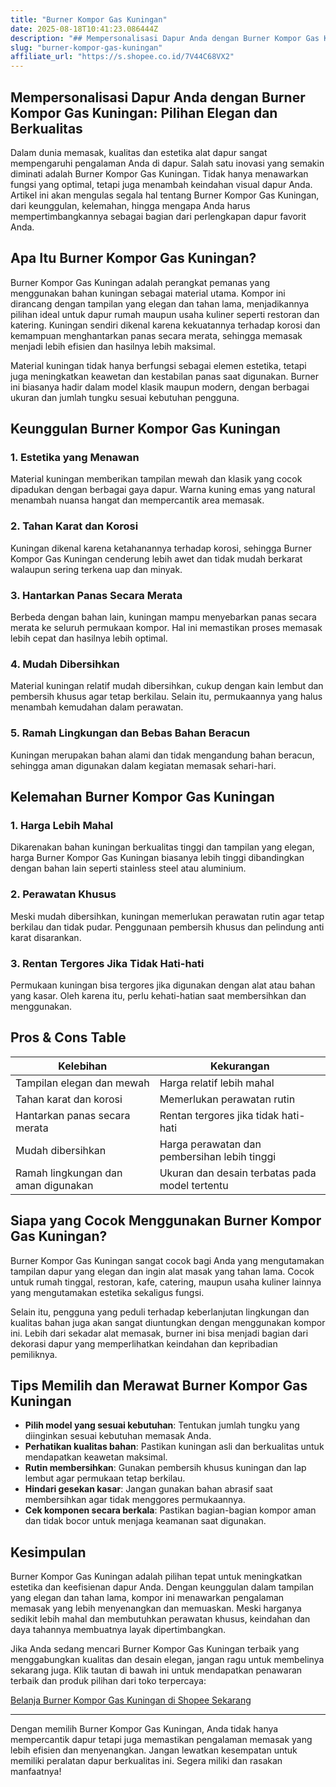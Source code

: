 ```yaml
---
title: "Burner Kompor Gas Kuningan"
date: 2025-08-18T10:41:23.086444Z
description: "## Mempersonalisasi Dapur Anda dengan Burner Kompor Gas Kuningan: Pilihan Elegan dan Berkualitas..."
slug: "burner-kompor-gas-kuningan"
affiliate_url: "https://s.shopee.co.id/7V44C68VX2"
---
```

## Mempersonalisasi Dapur Anda dengan Burner Kompor Gas Kuningan: Pilihan Elegan dan Berkualitas

Dalam dunia memasak, kualitas dan estetika alat dapur sangat mempengaruhi pengalaman Anda di dapur. Salah satu inovasi yang semakin diminati adalah Burner Kompor Gas Kuningan. Tidak hanya menawarkan fungsi yang optimal, tetapi juga menambah keindahan visual dapur Anda. Artikel ini akan mengulas segala hal tentang Burner Kompor Gas Kuningan, dari keunggulan, kelemahan, hingga mengapa Anda harus mempertimbangkannya sebagai bagian dari perlengkapan dapur favorit Anda.

## Apa Itu Burner Kompor Gas Kuningan?

Burner Kompor Gas Kuningan adalah perangkat pemanas yang menggunakan bahan kuningan sebagai material utama. Kompor ini dirancang dengan tampilan yang elegan dan tahan lama, menjadikannya pilihan ideal untuk dapur rumah maupun usaha kuliner seperti restoran dan katering. Kuningan sendiri dikenal karena kekuatannya terhadap korosi dan kemampuan menghantarkan panas secara merata, sehingga memasak menjadi lebih efisien dan hasilnya lebih maksimal.

Material kuningan tidak hanya berfungsi sebagai elemen estetika, tetapi juga meningkatkan keawetan dan kestabilan panas saat digunakan. Burner ini biasanya hadir dalam model klasik maupun modern, dengan berbagai ukuran dan jumlah tungku sesuai kebutuhan pengguna.

## Keunggulan Burner Kompor Gas Kuningan

### 1. Estetika yang Menawan
Material kuningan memberikan tampilan mewah dan klasik yang cocok dipadukan dengan berbagai gaya dapur. Warna kuning emas yang natural menambah nuansa hangat dan mempercantik area memasak.

### 2. Tahan Karat dan Korosi
Kuningan dikenal karena ketahanannya terhadap korosi, sehingga Burner Kompor Gas Kuningan cenderung lebih awet dan tidak mudah berkarat walaupun sering terkena uap dan minyak.

### 3. Hantarkan Panas Secara Merata
Berbeda dengan bahan lain, kuningan mampu menyebarkan panas secara merata ke seluruh permukaan kompor. Hal ini memastikan proses memasak lebih cepat dan hasilnya lebih optimal.

### 4. Mudah Dibersihkan
Material kuningan relatif mudah dibersihkan, cukup dengan kain lembut dan pembersih khusus agar tetap berkilau. Selain itu, permukaannya yang halus menambah kemudahan dalam perawatan.

### 5. Ramah Lingkungan dan Bebas Bahan Beracun
Kuningan merupakan bahan alami dan tidak mengandung bahan beracun, sehingga aman digunakan dalam kegiatan memasak sehari-hari.

## Kelemahan Burner Kompor Gas Kuningan

### 1. Harga Lebih Mahal
Dikarenakan bahan kuningan berkualitas tinggi dan tampilan yang elegan, harga Burner Kompor Gas Kuningan biasanya lebih tinggi dibandingkan dengan bahan lain seperti stainless steel atau aluminium.

### 2. Perawatan Khusus
Meski mudah dibersihkan, kuningan memerlukan perawatan rutin agar tetap berkilau dan tidak pudar. Penggunaan pembersih khusus dan pelindung anti karat disarankan.

### 3. Rentan Tergores Jika Tidak Hati-hati
Permukaan kuningan bisa tergores jika digunakan dengan alat atau bahan yang kasar. Oleh karena itu, perlu kehati-hatian saat membersihkan dan menggunakan.

## Pros & Cons Table

| Kelebihan                              | Kekurangan                               |
|----------------------------------------|----------------------------------------|
| Tampilan elegan dan mewah            | Harga relatif lebih mahal            |
| Tahan karat dan korosi              | Memerlukan perawatan rutin           |
| Hantarkan panas secara merata      | Rentan tergores jika tidak hati-hati |
| Mudah dibersihkan                  | Harga perawatan dan pembersihan lebih tinggi |
| Ramah lingkungan dan aman digunakan | Ukuran dan desain terbatas pada model tertentu |

## Siapa yang Cocok Menggunakan Burner Kompor Gas Kuningan?

Burner Kompor Gas Kuningan sangat cocok bagi Anda yang mengutamakan tampilan dapur yang elegan dan ingin alat masak yang tahan lama. Cocok untuk rumah tinggal, restoran, kafe, catering, maupun usaha kuliner lainnya yang mengutamakan estetika sekaligus fungsi.

Selain itu, pengguna yang peduli terhadap keberlanjutan lingkungan dan kualitas bahan juga akan sangat diuntungkan dengan menggunakan kompor ini. Lebih dari sekadar alat memasak, burner ini bisa menjadi bagian dari dekorasi dapur yang memperlihatkan keindahan dan kepribadian pemiliknya.

## Tips Memilih dan Merawat Burner Kompor Gas Kuningan

- **Pilih model yang sesuai kebutuhan**: Tentukan jumlah tungku yang diinginkan sesuai kebutuhan memasak Anda.
- **Perhatikan kualitas bahan**: Pastikan kuningan asli dan berkualitas untuk mendapatkan keawetan maksimal.
- **Rutin membersihkan**: Gunakan pembersih khusus kuningan dan lap lembut agar permukaan tetap berkilau.
- **Hindari gesekan kasar**: Jangan gunakan bahan abrasif saat membersihkan agar tidak menggores permukaannya.
- **Cek komponen secara berkala**: Pastikan bagian-bagian kompor aman dan tidak bocor untuk menjaga keamanan saat digunakan.

## Kesimpulan

Burner Kompor Gas Kuningan adalah pilihan tepat untuk meningkatkan estetika dan keefisienan dapur Anda. Dengan keunggulan dalam tampilan yang elegan dan tahan lama, kompor ini menawarkan pengalaman memasak yang lebih menyenangkan dan memuaskan. Meski harganya sedikit lebih mahal dan membutuhkan perawatan khusus, keindahan dan daya tahannya membuatnya layak dipertimbangkan.

Jika Anda sedang mencari Burner Kompor Gas Kuningan terbaik yang menggabungkan kualitas dan desain elegan, jangan ragu untuk membelinya sekarang juga. Klik tautan di bawah ini untuk mendapatkan penawaran terbaik dan produk pilihan dari toko terpercaya:

[Belanja Burner Kompor Gas Kuningan di Shopee Sekarang](https://s.shopee.co.id/7V44C68VX2)

---

Dengan memilih Burner Kompor Gas Kuningan, Anda tidak hanya mempercantik dapur tetapi juga memastikan pengalaman memasak yang lebih efisien dan menyenangkan. Jangan lewatkan kesempatan untuk memiliki peralatan dapur berkualitas ini. Segera miliki dan rasakan manfaatnya!